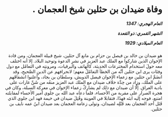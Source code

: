 <h1 dir="rtl">وفاة ضيدان بن حثلين شيخ العجمان .</h1>

<h5 dir="rtl">العام الهجري:  1347

الشهر القمري: ذو القعدة

العام الميلادي: 1929</h5>

<p dir="rtl">هو ضيدان بن خالد بن فيصل بن حزام بن مانع آل حثلين، شيخ قبيلة العجمان، ومن قادة الإخوان الذين شاركوا مع الملك عبد العزيز في نشرِ الدعوة وتوحيد البلاد. إلا أنه اختلف معه حولَ استخدام المخترعات الحديثة، كالهاتف والبرقيات، ومرونتِه في التعامُل مع دول وفئات يرى ابن حثلين أنَّه من الخطأ التعامُلُ معهم؛ لانحرافهم عن الدينِ الصَّحيحِ، وقد انضَمَّ ابن حثلين مع زعماء الإخوان فيصل الدويش، وسلطان بن بجاد، وأعلنوا انشقاقَهم على الملك، وزاد من حِدَّة خلاف ضيدان مع الملك عبد العزيز منعُه من شَنِّ غارات على بادية العراق. إلَّا أن ضيدان مع ذلك لم يشارِكْ زعماء الإخوان في معركة السبلة، وكان في هجرة الصرار على مقربة من الأحساء، فلما دعاه عبد الله بن جلوي أمير الأحساء لمقابلته امتنع، فوجه إليه ابنَه فهدًا، فتقابلا في العوينة وقُتِلَ ضيدان في خيمة فهد ابن جلوي الذي قَتَل أحد العجمان بعد قَتْلِه لضيدان، وتولى زعامة العجمان بعد ضيدان ابنُ عمه نايف بن حثلين.</p></br>
